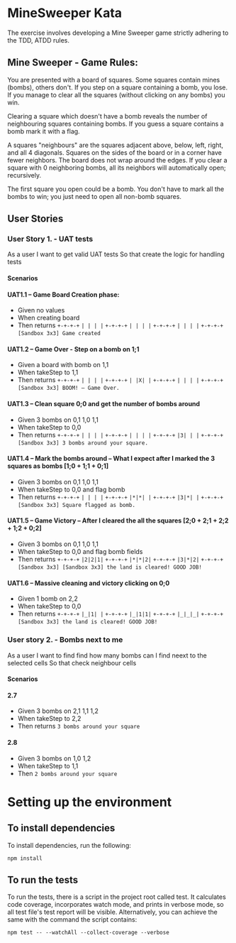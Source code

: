 # MineSweeper Kata

The exercise involves developing a Mine Sweeper game strictly adhering to the TDD, ATDD rules.

## Mine	Sweeper - Game	Rules:	

You are presented with a board of squares. Some squares contain mines (bombs), others don't. If you step on a square containing a bomb, you lose. If you manage to clear all the squares (without clicking on any bombs) you win.

Clearing a square which doesn't have a bomb reveals the number of neighbouring squares containing bombs.
If you guess a square contains a bomb mark it with a flag.

A squares "neighbours" are the squares adjacent above, below, left, right, and all 4 diagonals. Squares on the sides of the board or in a corner have fewer neighbors. The board does not wrap around the edges. If you clear a square with 0 neighboring bombs, all its neighbors will automatically open; recursively.

The first square you open could be a bomb.
You don't have to mark all the bombs to win; you just need to open all non-bomb squares.

## User Stories

### User Story 1. - UAT tests
As a user 
I want to get valid UAT tests
So that create the logic for handling tests

#### Scenarios

#### UAT1.1 – Game Board Creation phase:
 - Given no values
 - When creating board
 - Then returns
  `+-+-+-+`
  `| | | |`
  `+-+-+-+`
  `| | | |`
  `+-+-+-+`
  `| | | |`
  `+-+-+-+`
  `[Sandbox 3x3] Game created`

#### UAT1.2 – Game Over - Step on a bomb on 1;1
 - Given a board with bomb on 1,1
 - When takeStep to 1,1
 - Then returns
  `+-+-+-+`
  `| | | |`
  `+-+-+-+`
  `| |X| |`
  `+-+-+-+`
  `| | | |`
  `+-+-+-+`
  `[Sandbox 3x3] BOOM! – Game Over.`

#### UAT1.3 – Clean square 0;0 and get the number of bombs around
 - Given 3 bombs on 0,1 1,0 1,1
 - When takeStep to 0,0
 - Then returns
  `+-+-+-+`
  `| | | |`
  `+-+-+-+`
  `| | | |`
  `+-+-+-+`
  `|3| | |`
  `+-+-+-+`
  `[Sandbox 3x3] 3 bombs around your square.`

#### UAT1.4 – Mark the bombs around – What I expect after I marked the 3 squares as bombs [1;0 + 1;1 + 0;1]
 - Given 3 bombs on 0,1 1,0 1,1
 - When takeStep to 0,0 and flag bomb
 - Then returns 
  `+-+-+-+`
  `| | | |`
  `+-+-+-+`
  `|*|*| |`
  `+-+-+-+`
  `|3|*| |`
  `+-+-+-+`
  `[Sandbox 3x3] Square flagged as bomb.`

#### UAT1.5 – Game Victory – After I cleared the all the squares [2;0 + 2;1 + 2;2 + 1;2 + 0;2]
 - Given 3 bombs on 0,1 1,0 1,1
 - When takeStep to 0,0 and flag bomb fields
 - Then returns 
  `+-+-+-+`
  `|2|2|1|`
  `+-+-+-+`
  `|*|*|2|`
  `+-+-+-+`
  `|3|*|2|`
  `+-+-+-+`
  `[Sandbox 3x3] [Sandbox 3x3] the land is cleared! GOOD JOB!`

#### UAT1.6 – Massive cleaning and victory clicking on 0;0
 - Given 1 bomb on 2,2 
 - When takeStep to 0,0
 - Then returns
  `+-+-+-+`
  `|_|1| |`
  `+-+-+-+`
  `|_|1|1|`
  `+-+-+-+`
  `|_|_|_|`
  `+-+-+-+`
  `[Sandbox 3x3] the land is cleared! GOOD JOB!`

### User story 2. - Bombs next to me
As a user
I want to find find how many bombs can I find neext to the selected cells
So that check neighbour cells

#### Scenarios

#### 2.7
 - Given 3 bombs on 2,1 1,1 1,2
 - When takeStep to 2,2
 - Then returns `3 bombs around your square`

#### 2.8
 - Given 3 bombs on 1,0 1,2
 - When takeStep to 1,1
 - Then `2 bombs around your square`


# Setting up the environment

## To install dependencies

To install dependencies, run the following:

```npm install```

## To run the tests

To run the tests, there is a script in the project root called test. It calculates code coverage, incorporates watch mode, and prints in verbose mode, so all test file's test report will be visible. Alternatively, you can achieve the same with the command the script contains:

```npm test -- --watchAll --collect-coverage --verbose``` 

